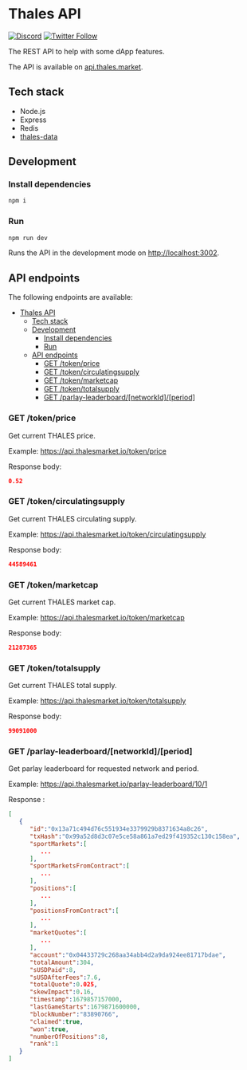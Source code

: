 # Thales API

[![Discord](https://img.shields.io/discord/906484044915687464.svg?color=768AD4&label=discord&logo=https%3A%2F%2Fdiscordapp.com%2Fassets%2F8c9701b98ad4372b58f13fd9f65f966e.svg)](https://discord.com/invite/rB3AWKwACM)
[![Twitter Follow](https://img.shields.io/twitter/follow/thalesmarket.svg?label=thalesmarket&style=social)](https://twitter.com/thalesmarket)

The REST API to help with some dApp features.

The API is available on [api.thales.market](https://api.thales.market).

## Tech stack

- Node.js
- Express
- Redis
- [thales-data](https://github.com/thales-markets/thales-data)

## Development

### Install dependencies

```bash
npm i
```

### Run

```bash
npm run dev
```

Runs the API in the development mode on [http://localhost:3002](http://localhost:3002).

## API endpoints

The following endpoints are available:

- [Thales API](#thales-api)
  - [Tech stack](#tech-stack)
  - [Development](#development)
    - [Install dependencies](#install-dependencies)
    - [Run](#run)
  - [API endpoints](#api-endpoints)
    - [GET /token/price](#get-tokenprice)
    - [GET /token/circulatingsupply](#get-tokencirculatingsupply)
    - [GET /token/marketcap](#get-tokenmarketcap)
    - [GET /token/totalsupply](#get-tokentotalsupply)
    - [GET /parlay-leaderboard/\[networkId\]/\[period\]](#get-parlay-leaderboardnetworkidperiod)

### GET /token/price

Get current THALES price.

Example: https://api.thalesmarket.io/token/price

Response body:

```json
0.52
```

### GET /token/circulatingsupply

Get current THALES circulating supply.

Example: https://api.thalesmarket.io/token/circulatingsupply

Response body:

```json
44589461
```

### GET /token/marketcap

Get current THALES market cap.

Example: https://api.thalesmarket.io/token/marketcap

Response body:

```json
21287365
```

### GET /token/totalsupply

Get current THALES total supply.

Example: https://api.thalesmarket.io/token/totalsupply

Response body:

```json
99091000
```

### GET /parlay-leaderboard/[networkId]/[period]

Get parlay leaderboard for requested network and period.

Example: https://api.thalesmarket.io/parlay-leaderboard/10/1

Response :

```json
[
   {
      "id":"0x13a71c494d76c551934e3379929b8371634a8c26",
      "txHash":"0x99a52d8d3c07e5ce58a861a7ed29f419352c130c158ea",
      "sportMarkets":[
         ...
      ],
      "sportMarketsFromContract":[
         ...
      ],
      "positions":[
         ...
      ],
      "positionsFromContract":[
         ...
      ],
      "marketQuotes":[
         ...
      ],
      "account":"0x04433729c268aa34abb4d2a9da924ee81717bdae",
      "totalAmount":304,
      "sUSDPaid":8,
      "sUSDAfterFees":7.6,
      "totalQuote":0.025,
      "skewImpact":0.16,
      "timestamp":1679857157000,
      "lastGameStarts":1679871600000,
      "blockNumber":"83890766",
      "claimed":true,
      "won":true,
      "numberOfPositions":8,
      "rank":1
   }
]
```
